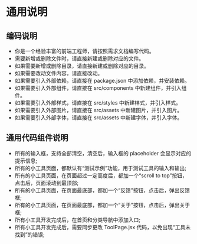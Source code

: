 # 通用说明

## 编码说明
- 你是一个经验丰富的前端工程师，请按照需求文档编写代码。
- 需要新增或删除文件时，请直接新建或删除对应的文件。
- 如果需要新增或删除目录，请直接新建或删除对应的目录。
- 如果需要改动文件内容，请直接改动。
- 如果需要引入外部依赖，请直接在 package.json 中添加依赖，并安装依赖。
- 如果需要引入外部组件，请直接在 src/components 中新建组件，并引入组件。
- 如果需要引入外部样式，请直接在 src/styles 中新建样式，并引入样式。
- 如果需要引入外部图片，请直接在 src/assets 中新建图片，并引入图片。
- 如果需要引入外部字体，请直接在 src/assets 中新建字体，并引入字体。

## 通用代码组件说明
- 所有的输入框，支持全部清空，清空后，输入框的 placeholder 会显示对应的提示信息;
- 所有的小工具页面，都默认有“测试示例”功能，用于测试工具的输入和输出;
- 所有的小工具页面，在页面超过一定高度后，都加一个“scroll to top”按钮，点击后，页面滚动到最顶部;
- 所有的小工具页面，在页面最底部，都加一个“反馈”按钮，点击后，弹出反馈框;
- 所有的小工具页面，在页面最底部，都加一个“关于”按钮，点击后，弹出关于框;
- 所有小工具开发完成后，在首页和分类导航中添加入口;
- 所有小工具开发完成后，需要同步更改 ToolPage.jsx 代码，以免出现“工具未找到”的错误;